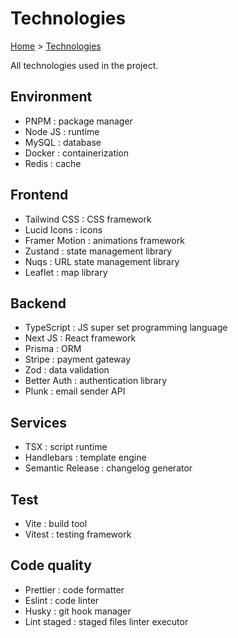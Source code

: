 # Technologies

[Home](../README.md) > [Technologies](./Technologies.md)

All technologies used in the project.

## Environment

- PNPM : package manager
- Node JS : runtime
- MySQL : database
- Docker : containerization
- Redis : cache

## Frontend

- Tailwind CSS : CSS framework
- Lucid Icons : icons
- Framer Motion : animations framework
- Zustand : state management library
- Nuqs : URL state management library
- Leaflet : map library

## Backend

- TypeScript : JS super set programming language
- Next JS : React framework
- Prisma : ORM
- Stripe : payment gateway
- Zod : data validation
- Better Auth : authentication library
- Plunk : email sender API

## Services

- TSX : script runtime
- Handlebars : template engine
- Semantic Release : changelog generator

## Test

- Vite : build tool
- Vitest : testing framework

## Code quality

- Prettier : code formatter
- Eslint : code linter
- Husky : git hook manager
- Lint staged : staged files linter executor
